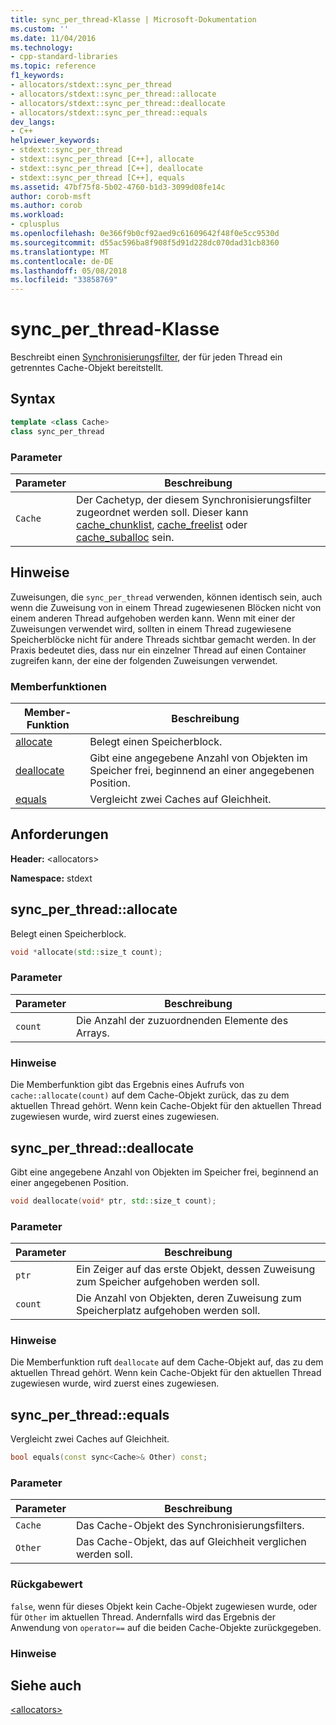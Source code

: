 ```yaml
---
title: sync_per_thread-Klasse | Microsoft-Dokumentation
ms.custom: ''
ms.date: 11/04/2016
ms.technology:
- cpp-standard-libraries
ms.topic: reference
f1_keywords:
- allocators/stdext::sync_per_thread
- allocators/stdext::sync_per_thread::allocate
- allocators/stdext::sync_per_thread::deallocate
- allocators/stdext::sync_per_thread::equals
dev_langs:
- C++
helpviewer_keywords:
- stdext::sync_per_thread
- stdext::sync_per_thread [C++], allocate
- stdext::sync_per_thread [C++], deallocate
- stdext::sync_per_thread [C++], equals
ms.assetid: 47bf75f8-5b02-4760-b1d3-3099d08fe14c
author: corob-msft
ms.author: corob
ms.workload:
- cplusplus
ms.openlocfilehash: 0e366f9b0cf92aed9c61609642f48f0e5cc9530d
ms.sourcegitcommit: d55ac596ba8f908f5d91d228dc070dad31cb8360
ms.translationtype: MT
ms.contentlocale: de-DE
ms.lasthandoff: 05/08/2018
ms.locfileid: "33858769"
---
```

# <a name="syncperthread-class"></a>sync_per_thread-Klasse

Beschreibt einen [Synchronisierungsfilter](../standard-library/allocators-header.md), der für jeden Thread ein getrenntes Cache-Objekt bereitstellt.

## <a name="syntax"></a>Syntax

```cpp
template <class Cache>
class sync_per_thread
```

### <a name="parameters"></a>Parameter

|Parameter|Beschreibung|
|---------------|-----------------|
|`Cache`|Der Cachetyp, der diesem Synchronisierungsfilter zugeordnet werden soll. Dieser kann [cache_chunklist](../standard-library/cache-chunklist-class.md), [cache_freelist](../standard-library/cache-freelist-class.md) oder [cache_suballoc](../standard-library/cache-suballoc-class.md) sein.|

## <a name="remarks"></a>Hinweise

Zuweisungen, die `sync_per_thread` verwenden, können identisch sein, auch wenn die Zuweisung von in einem Thread zugewiesenen Blöcken nicht von einem anderen Thread aufgehoben werden kann. Wenn mit einer der Zuweisungen verwendet wird, sollten in einem Thread zugewiesene Speicherblöcke nicht für andere Threads sichtbar gemacht werden. In der Praxis bedeutet dies, dass nur ein einzelner Thread auf einen Container zugreifen kann, der eine der folgenden Zuweisungen verwendet.

### <a name="member-functions"></a>Memberfunktionen

|Member-Funktion|Beschreibung|
|-|-|
|[allocate](#allocate)|Belegt einen Speicherblock.|
|[deallocate](#deallocate)|Gibt eine angegebene Anzahl von Objekten im Speicher frei, beginnend an einer angegebenen Position.|
|[equals](#equals)|Vergleicht zwei Caches auf Gleichheit.|

## <a name="requirements"></a>Anforderungen

**Header:** \<allocators>

**Namespace:** stdext

## <a name="allocate"></a> sync_per_thread::allocate

Belegt einen Speicherblock.

```cpp
void *allocate(std::size_t count);
```

### <a name="parameters"></a>Parameter

|Parameter|Beschreibung|
|---------------|-----------------|
|`count`|Die Anzahl der zuzuordnenden Elemente des Arrays.|

### <a name="remarks"></a>Hinweise

Die Memberfunktion gibt das Ergebnis eines Aufrufs von `cache::allocate(count)` auf dem Cache-Objekt zurück, das zu dem aktuellen Thread gehört. Wenn kein Cache-Objekt für den aktuellen Thread zugewiesen wurde, wird zuerst eines zugewiesen.

## <a name="deallocate"></a> sync_per_thread::deallocate

Gibt eine angegebene Anzahl von Objekten im Speicher frei, beginnend an einer angegebenen Position.

```cpp
void deallocate(void* ptr, std::size_t count);
```

### <a name="parameters"></a>Parameter

|Parameter|Beschreibung|
|---------------|-----------------|
|`ptr`|Ein Zeiger auf das erste Objekt, dessen Zuweisung zum Speicher aufgehoben werden soll.|
|`count`|Die Anzahl von Objekten, deren Zuweisung zum Speicherplatz aufgehoben werden soll.|

### <a name="remarks"></a>Hinweise

Die Memberfunktion ruft `deallocate` auf dem Cache-Objekt auf, das zu dem aktuellen Thread gehört. Wenn kein Cache-Objekt für den aktuellen Thread zugewiesen wurde, wird zuerst eines zugewiesen.

## <a name="equals"></a> sync_per_thread::equals

Vergleicht zwei Caches auf Gleichheit.

```cpp
bool equals(const sync<Cache>& Other) const;
```

### <a name="parameters"></a>Parameter

|Parameter|Beschreibung|
|---------------|-----------------|
|`Cache`|Das Cache-Objekt des Synchronisierungsfilters.|
|`Other`|Das Cache-Objekt, das auf Gleichheit verglichen werden soll.|

### <a name="return-value"></a>Rückgabewert

`false`, wenn für dieses Objekt kein Cache-Objekt zugewiesen wurde, oder für `Other` im aktuellen Thread. Andernfalls wird das Ergebnis der Anwendung von `operator==` auf die beiden Cache-Objekte zurückgegeben.

### <a name="remarks"></a>Hinweise

## <a name="see-also"></a>Siehe auch

[\<allocators>](../standard-library/allocators-header.md)<br/>
